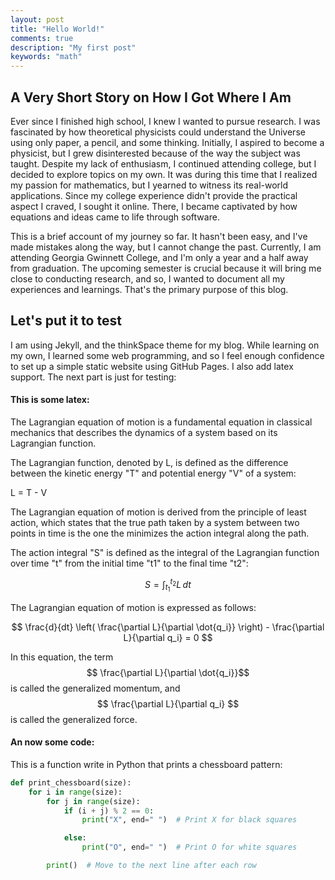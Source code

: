 ```yaml
---
layout: post
title: "Hello World!"
comments: true
description: "My first post"
keywords: "math"
---
```


## A Very Short Story on How I Got Where I Am

Ever since I finished high school, I knew I wanted to pursue research. I was fascinated by how theoretical physicists could understand the Universe using only paper, a pencil, and some thinking. Initially, I aspired to become a physicist, but I grew disinterested because of the way the subject was taught. Despite my lack of enthusiasm, I continued attending college, but I decided to explore topics on my own. It was during this time that I realized my passion for mathematics, but I yearned to witness its real-world applications. Since my college experience didn't provide the practical aspect I craved, I sought it online. There, I became captivated by how equations and ideas came to life through software.

This is a brief account of my journey so far. It hasn't been easy, and I've made mistakes along the way, but I cannot change the past. Currently, I am attending Georgia Gwinnett College, and I'm only a year and a half away from graduation. The upcoming semester is crucial because it will bring me close to conducting research, and so, I wanted to document all my experiences and learnings. That's the primary purpose of this blog.

## Let's put it to test

I am using Jekyll, and the thinkSpace theme for my blog. While learning on my own, I learned some web programming, and so I feel enough confidence to set up a simple static website using GitHub Pages. I also add latex support. The next part is just for testing:

#### This is some latex:

The Lagrangian equation of motion is a fundamental equation in classical mechanics that describes the dynamics of a system based on its Lagrangian function.

The Lagrangian function, denoted by L, is defined as the difference between the kinetic energy "T" and potential energy "V" of a system:

L = T - V

The Lagrangian equation of motion is derived from the principle of least action, which states that the true path taken by a system between two points in time
is the one the minimizes the action integral along the path.

The action integral "S" is defined as the integral of the Lagrangian function over time "t" from the initial time "t1" to the final time "t2":

$$
S = \int_{t_1}^{t_2} L\, dt
$$

The Lagrangian equation of motion is expressed as follows:

$$
\frac{d}{dt} \left( \frac{\partial L}{\partial \dot{q_i}} \right) - \frac{\partial L}{\partial q_i} = 0
$$

In this equation, the term $$ \frac{\partial L}{\partial \dot{q_i}}$$ is called the generalized momentum, and $$ \frac{\partial L}{\partial q_i} $$ is called the generalized force.

#### An now some code:

This is a function write in Python that prints a chessboard pattern:

```python
def print_chessboard(size):
    for i in range(size):
        for j in range(size):
            if (i + j) % 2 == 0:
                print("X", end=" ")  # Print X for black squares

            else:
                print("O", end=" ")  # Print O for white squares

        print()  # Move to the next line after each row
```

